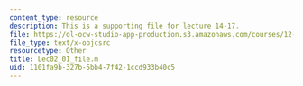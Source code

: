 ```yaml
---
content_type: resource
description: This is a supporting file for lecture 14-17.
file: https://ol-ocw-studio-app-production.s3.amazonaws.com/courses/12-010-computational-methods-of-scientific-programming-fall-2011/1101fa9b327b5bb47f421ccd933b40c5_Lec02_01_file.m
file_type: text/x-objcsrc
resourcetype: Other
title: Lec02_01_file.m
uid: 1101fa9b-327b-5bb4-7f42-1ccd933b40c5
---
```

